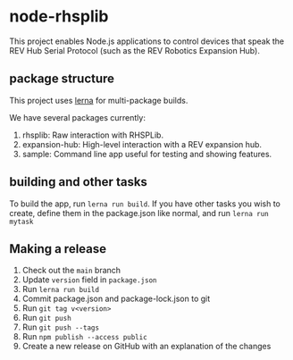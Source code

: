 # node-rhsplib

This project enables Node.js applications to control devices that speak the REV Hub Serial Protocol (such as the REV Robotics Expansion Hub).

## package structure

This project uses [lerna](https://lerna.js.org) for
multi-package builds.

We have several packages currently:

1. rhsplib: Raw interaction with RHSPLib.
1. expansion-hub: High-level interaction with a REV expansion hub.
1. sample: Command line app useful for testing and showing features.

## building and other tasks

To build the app, run `lerna run build`.
If you have other tasks you wish to create, define 
them in the package.json like normal, and run 
`lerna run mytask`

## Making a release

1. Check out the `main` branch
2. Update `version` field in `package.json`
3. Run `lerna run build`
4. Commit package.json and package-lock.json to git
5. Run `git tag v<version>`
6. Run `git push`
7. Run `git push --tags`
8. Run `npm publish --access public`
9. Create a new release on GitHub with an explanation of the changes
